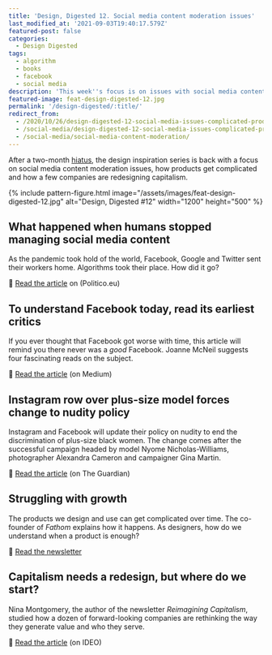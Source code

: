 ```yaml
---
title: 'Design, Digested 12. Social media content moderation issues'
last_modified_at: '2021-09-03T19:40:17.579Z'
featured-post: false
categories:
  - Design Digested
tags:
  - algorithm
  - books
  - facebook
  - social media
description: 'This week''s focus is on issues with social media content moderation issues, how products get complicated and how a few companies are redesigning capitalism.'
featured-image: feat-design-digested-12.jpg
permalink: '/design-digested/:title/'
redirect_from:
  - /2020/10/26/design-digested-12-social-media-issues-complicated-products-and-redesigning-capitalism/
  - /social-media/design-digested-12-social-media-issues-complicated-products-and-redesigning-capitalism/
  - /social-media/social-media-content-moderation/
---
```

<p class="lead">After a two-month <a href="{{ site.url }}/photography/after-the-rain/">hiatus</a>, the design inspiration series is back with a focus on social media content moderation issues, how products get complicated and how a few companies are redesigning capitalism.</p>

<!--more-->

{% include pattern-figure.html image="/assets/images/feat-design-digested-12.jpg" alt="Design, Digested #12" width="1200" height="500" %}

## What happened when humans stopped managing social media content

As the pandemic took hold of the world, Facebook, Google and Twitter sent their workers home. Algorithms took their place. How did it go?

<p class="detached">🔗 <a href="https://www.politico.eu/article/facebook-content-moderation-automation/" target="_blank" rel="noopener">Read the article</a> on (Politico.eu)</p>

## To understand Facebook today, read its earliest critics

If you ever thought that Facebook got worse with time, this article will remind you there never was a _good_ Facebook. Joanne McNeil suggests four fascinating reads on the subject.

<p class="detached">🔗 <a href="https://onezero.medium.com/to-understand-facebook-today-read-its-earliest-critics-ca2ca15480ab" target="_blank" rel="noopener">Read the article</a> (on Medium)</p>

## Instagram row over plus-size model forces change to nudity policy

Instagram and Facebook will update their policy on nudity to end the discrimination of plus-size black women. The change comes after the successful campaign headed by model Nyome Nicholas-Williams, photographer Alexandra Cameron and campaigner Gina Martin.

<p class="detached">🔗 <a href="https://www.theguardian.com/technology/2020/oct/25/instagram-row-over-plus-size-model-forces-change-to-nudity-policy" target="_blank" rel="noopener">Read the article</a> (on The Guardian)</p>

## Struggling with growth

The products we design and use can get complicated over time. The co-founder of _Fathom_ explains how it happens. As designers, how do we understand when a product is enough?

<p class="detached">🔗 <a href="https://mailchi.mp/pjrvs/struggling-with-growth?e=bb5752ad20" target="_blank" rel="noopener">Read the newsletter</a></p>

## Capitalism needs a redesign, but where do we start?

Nina Montgomery, the author of the newsletter _Reimagining Capitalism_, studied how a dozen of forward-looking companies are rethinking the way they generate value and who they serve.

<p class="detached">🔗 <a href="https://www.ideo.com/journal/capitalism-needs-a-redesign-but-where-do-we-start" target="_blank" rel="noopener">Read the article</a> (on IDEO)</p>
